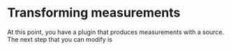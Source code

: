 # Transforming measurements

At this point, you have a plugin that produces measurements with a source.
The next step that you can modify is
